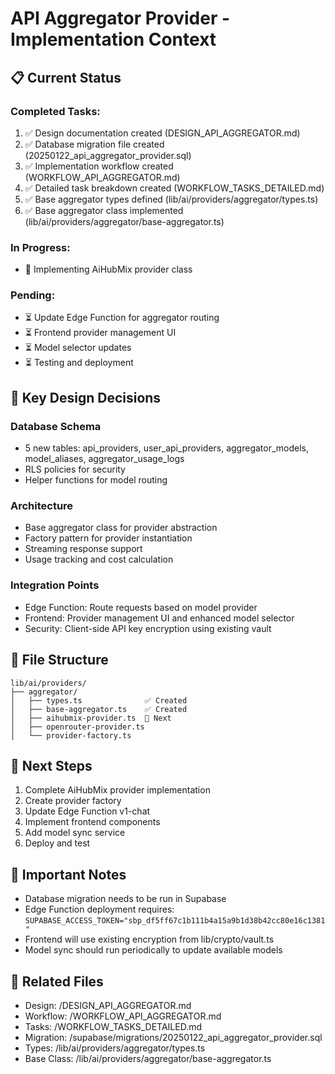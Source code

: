 # API Aggregator Provider - Implementation Context

## 📋 Current Status

### Completed Tasks:
1. ✅ Design documentation created (DESIGN_API_AGGREGATOR.md)
2. ✅ Database migration file created (20250122_api_aggregator_provider.sql)
3. ✅ Implementation workflow created (WORKFLOW_API_AGGREGATOR.md)
4. ✅ Detailed task breakdown created (WORKFLOW_TASKS_DETAILED.md)
5. ✅ Base aggregator types defined (lib/ai/providers/aggregator/types.ts)
6. ✅ Base aggregator class implemented (lib/ai/providers/aggregator/base-aggregator.ts)

### In Progress:
- 🔄 Implementing AiHubMix provider class

### Pending:
- ⏳ Update Edge Function for aggregator routing
- ⏳ Frontend provider management UI
- ⏳ Model selector updates
- ⏳ Testing and deployment

## 🔑 Key Design Decisions

### Database Schema
- 5 new tables: api_providers, user_api_providers, aggregator_models, model_aliases, aggregator_usage_logs
- RLS policies for security
- Helper functions for model routing

### Architecture
- Base aggregator class for provider abstraction
- Factory pattern for provider instantiation
- Streaming response support
- Usage tracking and cost calculation

### Integration Points
- Edge Function: Route requests based on model provider
- Frontend: Provider management UI and enhanced model selector
- Security: Client-side API key encryption using existing vault

## 📁 File Structure

```
lib/ai/providers/
├── aggregator/
│   ├── types.ts              ✅ Created
│   ├── base-aggregator.ts    ✅ Created
│   ├── aihubmix-provider.ts  🔄 Next
│   ├── openrouter-provider.ts
│   └── provider-factory.ts
```

## 🚀 Next Steps

1. Complete AiHubMix provider implementation
2. Create provider factory
3. Update Edge Function v1-chat
4. Implement frontend components
5. Add model sync service
6. Deploy and test

## 📝 Important Notes

- Database migration needs to be run in Supabase
- Edge Function deployment requires: `SUPABASE_ACCESS_TOKEN="sbp_df5ff67c1b111b4a15a9b1d38b42cc80e16c1381"`
- Frontend will use existing encryption from lib/crypto/vault.ts
- Model sync should run periodically to update available models

## 🔗 Related Files

- Design: /DESIGN_API_AGGREGATOR.md
- Workflow: /WORKFLOW_API_AGGREGATOR.md
- Tasks: /WORKFLOW_TASKS_DETAILED.md
- Migration: /supabase/migrations/20250122_api_aggregator_provider.sql
- Types: /lib/ai/providers/aggregator/types.ts
- Base Class: /lib/ai/providers/aggregator/base-aggregator.ts